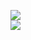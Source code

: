 [![](https://img.shields.io/badge/Made%20With-Github%20Spray-lightgrey.svg?style=for-the-badge&logo=github)](https://github.com/Annihil/github-spray#2567)  
[![](https://i.imgur.com/2DrTn0Z.gif)](https://github.com/Annihil/github-spray)